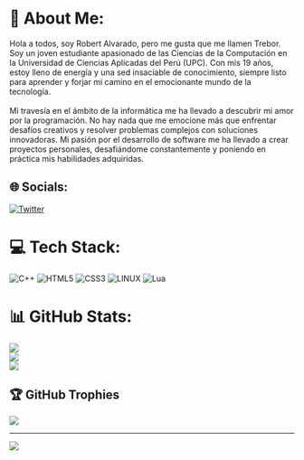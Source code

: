 # 💫 About Me:
Hola a todos, soy Robert Alvarado, pero me gusta que me llamen Trebor. Soy un joven estudiante apasionado de las Ciencias de la Computación en la Universidad de Ciencias Aplicadas del Perú (UPC). Con mis 19 años, estoy lleno de energía y una sed insaciable de conocimiento, siempre listo para aprender y forjar mi camino en el emocionante mundo de la tecnología.<br><br>Mi travesía en el ámbito de la informática me ha llevado a descubrir mi amor por la programación. No hay nada que me emocione más que enfrentar desafíos creativos y resolver problemas complejos con soluciones innovadoras. Mi pasión por el desarrollo de software me ha llevado a crear proyectos personales, desafiándome constantemente y poniendo en práctica mis habilidades adquiridas.


## 🌐 Socials:
[![Twitter](https://img.shields.io/badge/Twitter-%231DA1F2.svg?logo=Twitter&logoColor=white)](https://twitter.com/7rebor__) 

# 💻 Tech Stack:
![C++](https://img.shields.io/badge/c++-%2300599C.svg?style=for-the-badge&logo=c%2B%2B&logoColor=white) ![HTML5](https://img.shields.io/badge/html5-%23E34F26.svg?style=for-the-badge&logo=html5&logoColor=white) ![CSS3](https://img.shields.io/badge/css3-%231572B6.svg?style=for-the-badge&logo=css3&logoColor=white) ![LINUX](https://img.shields.io/badge/Linux-FCC624?style=for-the-badge&logo=linux&logoColor=black) ![Lua](https://img.shields.io/badge/lua-%232C2D72.svg?style=for-the-badge&logo=lua&logoColor=white)
# 📊 GitHub Stats:
![](https://github-readme-stats.vercel.app/api?username=Treborrr&theme=dracula&hide_border=false&include_all_commits=false&count_private=false)<br/>
![](https://github-readme-streak-stats.herokuapp.com/?user=Treborrr&theme=dracula&hide_border=false)<br/>
![](https://github-readme-stats.vercel.app/api/top-langs/?username=Treborrr&theme=dracula&hide_border=false&include_all_commits=false&count_private=false&layout=compact)

## 🏆 GitHub Trophies
![](https://github-profile-trophy.vercel.app/?username=Treborrr&theme=dracula&no-frame=false&no-bg=false&margin-w=4)

---
[![](https://visitcount.itsvg.in/api?id=Treborrr&icon=0&color=6)](https://visitcount.itsvg.in)

<!-- Proudly created with GPRM ( https://gprm.itsvg.in ) -->
